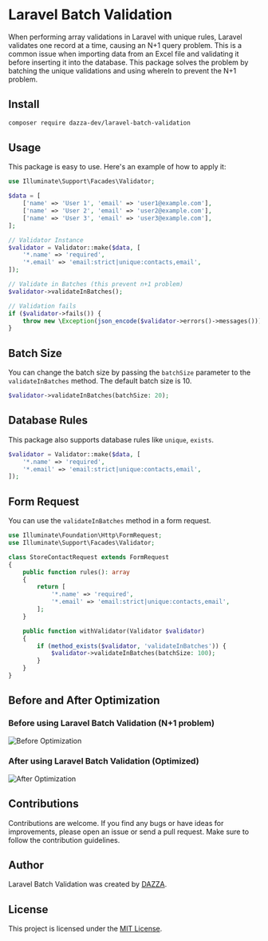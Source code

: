 # Laravel Batch Validation

When performing array validations in Laravel with unique rules, Laravel validates one record at a time, causing an N+1 query problem. This is a common issue when importing data from an Excel file and validating it before inserting it into the database. This package solves the problem by batching the unique validations and using whereIn to prevent the N+1 problem.

## Install

```bash
composer require dazza-dev/laravel-batch-validation
```

## Usage

This package is easy to use. Here's an example of how to apply it:

```php
use Illuminate\Support\Facades\Validator;

$data = [
    ['name' => 'User 1', 'email' => 'user1@example.com'],
    ['name' => 'User 2', 'email' => 'user2@example.com'],
    ['name' => 'User 3', 'email' => 'user3@example.com'],
];

// Validator Instance
$validator = Validator::make($data, [
    '*.name' => 'required',
    '*.email' => 'email:strict|unique:contacts,email',
]);

// Validate in Batches (this prevent n+1 problem)
$validator->validateInBatches();

// Validation fails
if ($validator->fails()) {
    throw new \Exception(json_encode($validator->errors()->messages()));
}
```

## Batch Size

You can change the batch size by passing the `batchSize` parameter to the `validateInBatches` method. The default batch size is 10.

```php
$validator->validateInBatches(batchSize: 20);
```

## Database Rules

This package also supports database rules like `unique`, `exists`.

```php
$validator = Validator::make($data, [
    '*.name' => 'required',
    '*.email' => 'email:strict|unique:contacts,email',
]);
```

## Form Request

You can use the `validateInBatches` method in a form request.

```php
use Illuminate\Foundation\Http\FormRequest;
use Illuminate\Support\Facades\Validator;

class StoreContactRequest extends FormRequest
{
    public function rules(): array
    {
        return [
            '*.name' => 'required',
            '*.email' => 'email:strict|unique:contacts,email',
        ];
    }

    public function withValidator(Validator $validator)
    {
        if (method_exists($validator, 'validateInBatches')) {
            $validator->validateInBatches(batchSize: 100);
        }
    }
}
```

## Before and After Optimization

### Before using Laravel Batch Validation (N+1 problem)

![Before Optimization](https://github.com/user-attachments/assets/e1c8c3a6-d7eb-423b-8448-8d5cc6e2d968)

### After using Laravel Batch Validation (Optimized)

![After Optimization](https://github.com/user-attachments/assets/4c2353a1-4571-440c-90a4-d7221ec64a44)

## Contributions

Contributions are welcome. If you find any bugs or have ideas for improvements, please open an issue or send a pull request. Make sure to follow the contribution guidelines.

## Author

Laravel Batch Validation was created by [DAZZA](https://github.com/dazza-dev).

## License

This project is licensed under the [MIT License](https://opensource.org/licenses/MIT).
